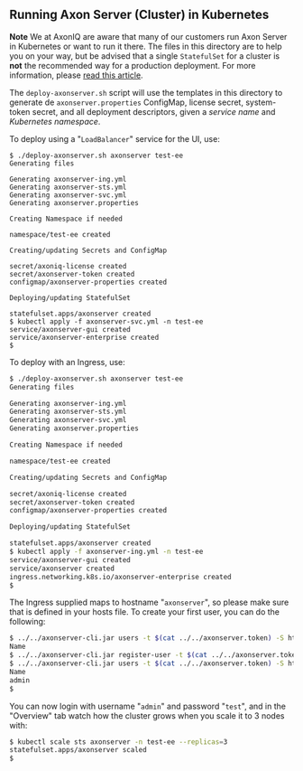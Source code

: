 <!-- Copyright 2020 AxonIQ B.V.

   Licensed under the Apache License, Version 2.0 (the "License");
   you may not use this file except in compliance with the License.
   You may obtain a copy of the License at

       http://www.apache.org/licenses/LICENSE-2.0

   Unless required by applicable law or agreed to in writing, software
   distributed under the License is distributed on an "AS IS" BASIS,
   WITHOUT WARRANTIES OR CONDITIONS OF ANY KIND, either express or implied.
   See the License for the specific language governing permissions and
   limitations under the License. -->

## Running Axon Server (Cluster) in Kubernetes

**Note** We at AxonIQ are aware that many of our customers run Axon Server in Kubernetes or want to run it there. The files in this directory are to help you on your way, but be advised that a single `StatefulSet` for a cluster is **not** the recommended way for a production deployment. For more information, please [read this article](https://axoniq.io/blog/revisiting-axon-server-in-containers).

The `deploy-axonserver.sh` script will use the templates in this directory to generate de `axonserver.properties` ConfigMap, license secret, system-token secret, and all deployment descriptors, given a _service name_ and _Kubernetes namespace_.

To deploy using a "`LoadBalancer`" service for the UI, use:

```text
$ ./deploy-axonserver.sh axonserver test-ee
Generating files

Generating axonserver-ing.yml
Generating axonserver-sts.yml
Generating axonserver-svc.yml
Generating axonserver.properties

Creating Namespace if needed

namespace/test-ee created

Creating/updating Secrets and ConfigMap

secret/axoniq-license created
secret/axonserver-token created
configmap/axonserver-properties created

Deploying/updating StatefulSet

statefulset.apps/axonserver created
$ kubectl apply -f axonserver-svc.yml -n test-ee
service/axonserver-gui created
service/axonserver-enterprise created
$ 
```

To deploy with an Ingress, use:

```bash
$ ./deploy-axonserver.sh axonserver test-ee
Generating files

Generating axonserver-ing.yml
Generating axonserver-sts.yml
Generating axonserver-svc.yml
Generating axonserver.properties

Creating Namespace if needed

namespace/test-ee created

Creating/updating Secrets and ConfigMap

secret/axoniq-license created
secret/axonserver-token created
configmap/axonserver-properties created

Deploying/updating StatefulSet

statefulset.apps/axonserver created
$ kubectl apply -f axonserver-ing.yml -n test-ee
service/axonserver-gui created
service/axonserver created
ingress.networking.k8s.io/axonserver-enterprise created
$ 
```

The Ingress supplied maps to hostname "`axonserver`", so please make sure that is defined in your hosts file. To create your first user, you can do the following:

```bash
$ ../../axonserver-cli.jar users -t $(cat ../../axonserver.token) -S http://axonserver:80
Name
$ ../../axonserver-cli.jar register-user -t $(cat ../../axonserver.token) -S http://axonserver:80 -u admin -p test -r ADMIN@_admin
$ ../../axonserver-cli.jar users -t $(cat ../../axonserver.token) -S http://axonserver:80
Name
admin
$
```

You can now login with username "`admin`" and password "`test`", and in the "Overview" tab watch how the cluster grows when you scale it to 3 nodes with:

```bash
$ kubectl scale sts axonserver -n test-ee --replicas=3
statefulset.apps/axonserver scaled
$
```